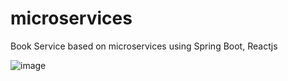 # microservices

Book Service based on microservices using Spring Boot, Reactjs

![image](https://github.com/chinhbean09/microservices/assets/112397448/319a71fe-7afc-4535-b821-fc3bc82ca4d7)
